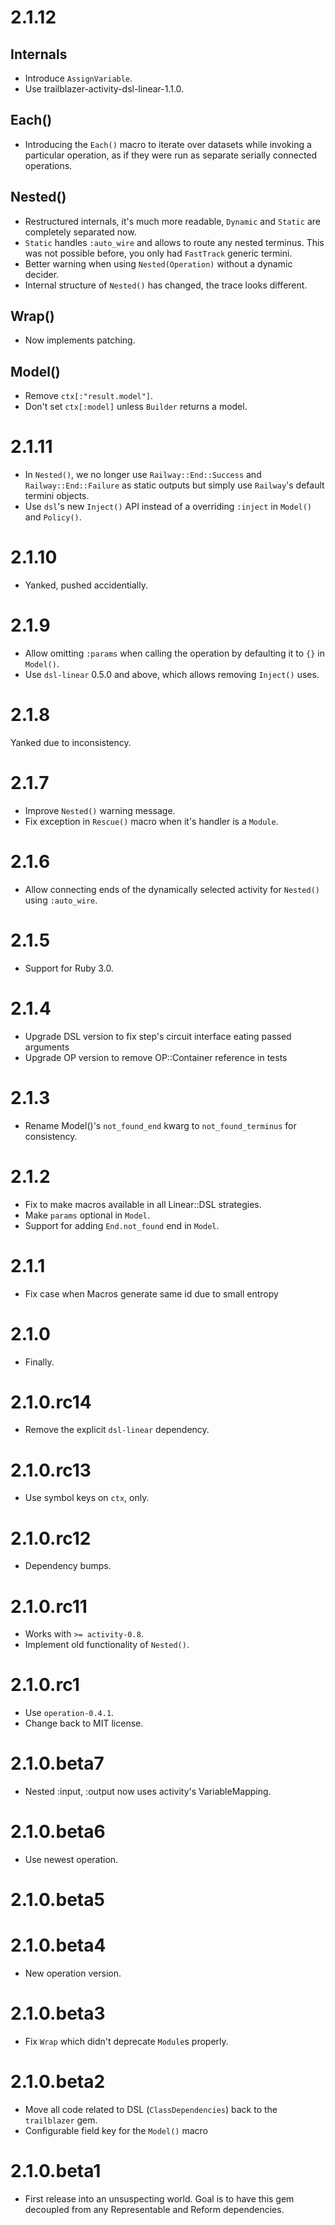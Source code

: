 # 2.1.12

## Internals

* Introduce `AssignVariable`.
* Use trailblazer-activity-dsl-linear-1.1.0.

## Each()

* Introducing the `Each()` macro to iterate over datasets while invoking a particular operation, as if
  they were run as separate serially connected operations.

## Nested()

* Restructured internals, it's much more readable, `Dynamic` and `Static` are completely separated now.
* `Static` handles `:auto_wire` and allows to route any nested terminus. This was not possible before,
  you only had `FastTrack` generic termini.
* Better warning when using `Nested(Operation)` without a dynamic decider.
* Internal structure of `Nested()` has changed, the trace looks different.

## Wrap()

* Now implements patching.

## Model()

* Remove `ctx[:"result.model"]`.
* Don't set `ctx[:model]` unless `Builder` returns a model.

# 2.1.11

* In `Nested()`, we no longer use `Railway::End::Success` and `Railway::End::Failure` as static outputs but
  simply use `Railway`'s default termini objects.
* Use `dsl`'s new `Inject()` API instead of a overriding `:inject` in `Model()` and `Policy()`.

# 2.1.10

* Yanked, pushed accidentially.

# 2.1.9

* Allow omitting `:params` when calling the operation by defaulting it to `{}` in `Model()`.
* Use `dsl-linear` 0.5.0 and above, which allows removing `Inject()` uses.

# 2.1.8

Yanked due to inconsistency.

# 2.1.7

* Improve `Nested()` warning message.
* Fix exception in `Rescue()` macro when it's handler is a `Module`.

# 2.1.6

* Allow connecting ends of the dynamically selected activity for `Nested()` using `:auto_wire`.

# 2.1.5

* Support for Ruby 3.0.

# 2.1.4

* Upgrade DSL version to fix step's circuit interface eating passed arguments
* Upgrade OP version to remove OP::Container reference in tests

# 2.1.3

* Rename Model()'s `not_found_end` kwarg to `not_found_terminus` for consistency.

# 2.1.2

* Fix to make macros available in all Linear::DSL strategies.
* Make `params` optional in `Model`.
* Support for adding `End.not_found` end in `Model`.

# 2.1.1

* Fix case when Macros generate same id due to small entropy

# 2.1.0

* Finally.

# 2.1.0.rc14

* Remove the explicit `dsl-linear` dependency.

# 2.1.0.rc13

* Use symbol keys on `ctx`, only.

# 2.1.0.rc12

* Dependency bumps.

# 2.1.0.rc11

* Works with `>= activity-0.8`.
* Implement old functionality of `Nested()`.

# 2.1.0.rc1

* Use `operation-0.4.1`.
* Change back to MIT license.

# 2.1.0.beta7

* Nested :input, :output now uses activity's VariableMapping.

# 2.1.0.beta6

* Use newest operation.

# 2.1.0.beta5

# 2.1.0.beta4

* New operation version.

# 2.1.0.beta3

* Fix `Wrap` which didn't deprecate `Module`s properly.

# 2.1.0.beta2

* Move all code related to DSL (`ClassDependencies`) back to the `trailblazer` gem.
* Configurable field key for the `Model()` macro

# 2.1.0.beta1

* First release into an unsuspecting world. Goal is to have this gem decoupled from any Representable and Reform dependencies.
